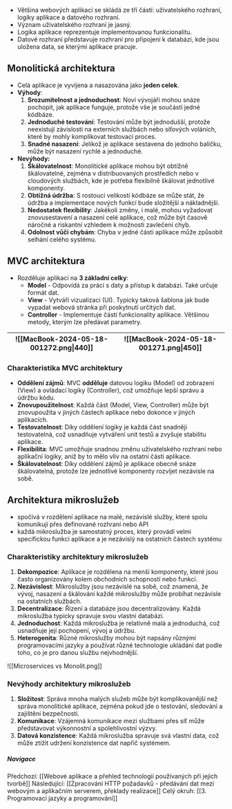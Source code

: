 - Většina webových aplikací se skládá ze tří částí: uživatelského rozhraní, logiky aplikace a datového rozhraní. 
- Význam uživatelského rozhraní je jasný. 
- Logika aplikace reprezentuje implementovanou funkcionalitu. 
- Datové rozhraní představuje rozhraní pro připojení k databázi, kde jsou uložena data, se kterými aplikace pracuje.

## Monolitická architektura
- Celá aplikace je vyvíjena a nasazována jako **jeden celek**.
- **Výhody**:
	1. **Srozumitelnost a jednoduchost**: Noví vývojáři mohou snáze pochopit, jak aplikace funguje, protože vše je součástí jedné kódbáze.
	2. **Jednoduché testování**: Testování může být jednodušší, protože neexistují závislosti na externích službách nebo síťových voláních, které by mohly komplikovat testovací proces.
	3. **Snadné nasazení**: Jelikož je aplikace sestavena do jednoho balíčku, může být nasazení rychlé a jednoduché.
- **Nevýhody:**
	1. **Škálovatelnost**: Monolitické aplikace mohou být obtížně škálovatelné, zejména v distribuovaných prostředích nebo v cloudových službách, kde je potřeba flexibilně škálovat jednotlivé komponenty.
	2. **Obtížná údržba**: S rostoucí velikostí kódbáze se může stát, že údržba a implementace nových funkcí bude složitější a nákladnější.
	3. **Nedostatek flexibility**: Jakékoli změny, i malé, mohou vyžadovat znovusestavení a nasazení celé aplikace, což může být časově náročné a riskantní vzhledem k možnosti zavlečení chyb.
	4. **Odolnost vůči chybám**: Chyba v jedné části aplikace může způsobit selhání celého systému.

## MVC architektura
- Rozděluje aplikaci na **3 základní celky**:
	- **Model** - Odpovídá za práci s daty a přístup k databázi. Také určuje formát dat.
	- **View** - Vytváří vizualizaci (UI). Typicky taková šablona jak bude vypadat webová stránka při poskytnutí určitých dat.
	- **Controller** - Implementuje části funkcionality aplikace. Většinou metody, kterým lze předávat parametry.

| ![[MacBook-2024-05-18-001272.png\|440]] | ![[MacBook-2024-05-18-001271.png\|450]] |
| ------------------------------------ | -------------- |

### Charakteristika MVC architektury
- **Oddělení zájmů**: MVC **odděluje** datovou logiku (Model) od zobrazení (View) a ovládací logiky (Controller), což umožňuje lepší správu a údržbu kódu.
- **Znovupoužitelnost**: Každá část (Model, View, Controller) může být znovupoužita v jiných částech aplikace nebo dokonce v jiných aplikacích.
- **Testovatelnost**: Díky oddělení logiky je každá část snadněji testovatelná, což usnadňuje vytváření unit testů a zvyšuje stabilitu aplikace.
- **Flexibilita**: MVC umožňuje snadnou změnu uživatelského rozhraní nebo aplikační logiky, aniž by to mělo vliv na ostatní části aplikace.
- **Škálovatelnost**: Díky oddělení zájmů je aplikace obecně snáze škálovatelná, protože lze jednotlivé komponenty rozvíjet nezávisle na sobě.
## Architektura mikroslužeb
- spočívá v rozdělení aplikace na malé, nezávislé služby, které spolu komunikují přes definované rozhraní nebo API
- každá mikroslužba je samostatný proces, který provádí velmi specifickou funkci aplikace a je nezávislý na ostatních částech systému

### Charakteristiky architektury mikroslužeb
1. **Dekompozice**: Aplikace je rozdělena na menší komponenty, které jsou často organizovány kolem obchodních schopností nebo funkcí.
2. **Nezávislost**: Mikroslužby jsou nezávislé na sobě, což znamená, že vývoj, nasazení a škálování každé mikroslužby může probíhat nezávisle na ostatních službách.
3. **Decentralizace**: Řízení a databáze jsou decentralizovány. Každá mikroslužba typicky spravuje svou vlastní databázi.
4. **Jednoduchost**: Každá mikroslužba je relativně malá a jednoduchá, což usnadňuje její pochopení, vývoj a údržbu.
5. **Heterogenita**: Různé mikroslužby mohou být napsány různými programovacími jazyky a používat různé technologie ukládání dat podle toho, co je pro danou službu nejvhodnější.

![[Microservices vs Monolit.png]]
### Nevýhody architektury mikroslužeb
1. **Složitost**: Správa mnoha malých služeb může být komplikovanější než správa monolitické aplikace, zejména pokud jde o testování, sledování a zajištění bezpečnosti.
2. **Komunikace**: Vzájemná komunikace mezi službami přes síť může představovat výkonnostní a spolehlivostní výzvy.
3. **Datová konzistence**: Každá mikroslužba spravuje svá vlastní data, což může ztížit udržení konzistence dat napříč systémem.

##### Navigace
Předchozí:  [[Webové aplikace a přehled technologií používaných při jejich tvorbě]]
Následující: [[Zpracování HTTP požadavků - předávání dat mezi webovým a aplikačním serverem, překlady realizace]]
Celý okruh: [[3. Programovací jazyky a programování]]